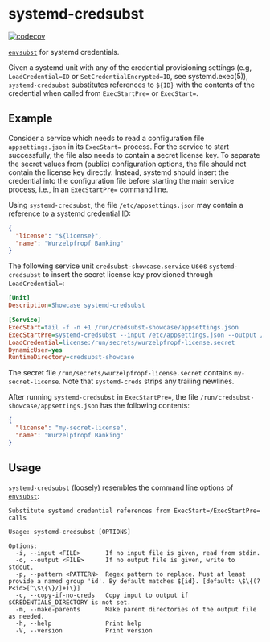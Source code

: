 # systemd-credsubst

[![codecov](https://codecov.io/github/yaxitech/systemd-credsubst/graph/badge.svg?token=CBIaFMVIjQ)](https://codecov.io/github/yaxitech/systemd-credsubst)

[`envsubst`](https://github.com/a8m/envsubst) for systemd credentials.

Given a systemd unit with any of the credential provisioning settings (e.g, `LoadCredential=ID` or `SetCredentialEncrypted=ID`, see systemd.exec(5)),
`systemd-credsubst` substitutes references to `${ID}` with the contents of the credential when called from `ExecStartPre=` or `ExecStart=`.

## Example

Consider a service which needs to read a configuration file `appsettings.json` in its `ExecStart=` process.
For the service to start successfully, the file also needs to contain a secret license key.
To separate the secret values from (public) configuration options, the file should not contain the license key directly.
Instead, systemd should insert the credential into the configuration file before starting the main service process, i.e., in an `ExecStartPre=` command line.

Using `systemd-credsubst`, the file `/etc/appsettings.json` may contain a reference to a systemd credential ID:

```json
{
  "license": "${license}",
  "name": "Wurzelpfropf Banking"
}
```

The following service unit `credsubst-showcase.service` uses `systemd-credsubst` to insert the secret license key provisioned through `LoadCredential=`:

```ini
[Unit]
Description=Showcase systemd-credsubst

[Service]
ExecStart=tail -f -n +1 /run/credsubst-showcase/appsettings.json
ExecStartPre=systemd-credsubst --input /etc/appsettings.json --output /run/credsubst-showcase/appsettings.json
LoadCredential=license:/run/secrets/wurzelpfropf-license.secret
DynamicUser=yes
RuntimeDirectory=credsubst-showcase
```

The secret file `/run/secrets/wurzelpfropf-license.secret` contains `my-secret-license`.
Note that `systemd-creds` strips any trailing newlines.

After running `systemd-credsubst` in `ExecStartPre=`, the file `/run/credsubst-showcase/appsettings.json` has the following contents:

```json
{
  "license": "my-secret-license",
  "name": "Wurzelpfropf Banking"
}
```

## Usage

`systemd-credsubst` (loosely) resembles the command line options of [`envsubst`](https://github.com/a8m/envsubst):

```
Substitute systemd credential references from ExecStart=/ExecStartPre= calls

Usage: systemd-credsubst [OPTIONS]

Options:
  -i, --input <FILE>       If no input file is given, read from stdin.
  -o, --output <FILE>      If no output file is given, write to stdout.
  -p, --pattern <PATTERN>  Regex pattern to replace. Must at least provide a named group 'id'. By default matches ${id}. [default: \$\{(?P<id>[^\$\{\}/]+)\}]
  -c, --copy-if-no-creds   Copy input to output if $CREDENTIALS_DIRECTORY is not set.
  -m, --make-parents       Make parent directories of the output file as needed.
  -h, --help               Print help
  -V, --version            Print version
```
